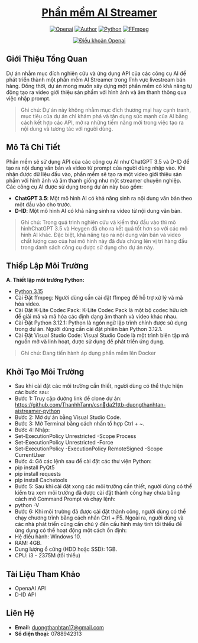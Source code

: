 <h1 align="center"><a href="https://github.com/ThanhhTann/csn-da21ttb-duongthanhtan-aistreamer-python">Phần mềm AI Streamer</a></h1>
<p align="center">
    <a href="https://openai.com/blog/openai-api"><img src="https://img.shields.io/badge/Openai-API-%23770ef8" alt="Openai"></a>
    <a href="https://github.com/ThanhhTann"><img src="https://img.shields.io/badge/Author-ThanhTan-red" alt="Author"></a>
    <a href="https://www.python.org/ftp/python/3.12.0/python-3.12.0-amd64.exe"><img src="https://img.shields.io/badge/Python-3.12%2064bit-%23770ef8" alt="Python"></a>
    <a href="https://www.gyan.dev/ffmpeg/builds/ffmpeg-release-full.7z"><img src="https://img.shields.io/badge/FFmpeg-6.0-%23770ef8" alt="FFmpeg"></a>
</p>
<p align="center">
    <a href="https://openai.com/policies/terms-of-use"><img src="https://img.shields.io/badge/License-Openai-%23770ef8" alt="Điều khoản Openai"></a>
</p>

## Giới Thiệu Tổng Quan
Dự án nhằm mục đích nghiên cứu và ứng dụng API của các công cụ AI để phát triển thành một phần mềm AI Streamer trong lĩnh vực livestream bán hàng. Đồng thời, dự án mong muốn xây dựng một phần mềm có khả năng tự động tạo ra video giới thiệu sản phẩm với hình ảnh và âm thanh thông qua việc nhập prompt.
> Ghi chú: Dự án này không nhằm mục đích thương mại hay cạnh tranh, mục tiêu của dự án chỉ khám phá và tận dụng sức mạnh của AI bằng cách kết hợp các API, mở ra những tiềm năng mới trong việc tạo ra nội dung và tương tác với người dùng.

## Mô Tả Chi Tiết
Phần mềm sẽ sử dụng API của các công cụ AI như ChatGPT 3.5 và D-ID để tạo ra nội dung văn bản và video từ prompt của người dùng nhập vào. Khi nhận được dữ liệu đầu vào, phần mềm sẽ tạo ra một video giới thiệu sản phẩm với hình ảnh và âm thanh giống như một streamer chuyên nghiệp.  
Các công cụ AI được sử dụng trong dự án này bao gồm:
- **ChatGPT 3.5**: Một mô hình AI có khả năng sinh ra nội dung văn bản theo một đầu vào cho trước.
- **D-ID**: Một mô hình AI có khả năng sinh ra video từ nội dung văn bản.
> Ghi chú: Trong quá trình nghiên cứu và kiểm thử đầu vào thì mô hìnhChatGPT 3.5 và Heygen đã cho ra kết quả tốt hơn so với các mô hình AI khác. Đặc biệt, khả năng tạo ra nội dung văn bản và video chất lượng cao của hai mô hình này đã đưa chúng lên vị trí hàng đầu trong danh sách công cụ được sử dụng cho dự án này. 

## Thiếp Lập Môi Trường
**A. Thiết lập môi trường Python:**  
- <a href="https://www.python.org/ftp/python/3.12.0/python-3.12.0-amd64.exe">Python 3.15</a>
- Cài Đặt ffmpeg: Người dùng cần cài đặt ffmpeg để hỗ trợ xử lý và mã hóa video.
- Cài Đặt K-Lite Codec Pack: K-Lite Codec Pack là một bộ codec hữu ích để giải mã và mã hóa các định dạng âm thanh và video khác nhau.
- Cài Đặt Python 3.12.1: Python là ngôn ngữ lập trình chính được sử dụng trong dự án. Người dùng cần cài đặt phiên bản Python 3.12.1.
- Cài Đặt Visual Studio Code: Visual Studio Code là một trình biên tập mã nguồn mở và linh hoạt, được sử dụng để phát triển ứng dụng.
> Ghi chú: Đang tiến hành áp dụng phần mềm lên Docker

## Khởi Tạo Môi Trường 
- Sau khi cài đặt các môi trường cần thiết, người dùng có thể thực hiện các bước sau:
- Bước 1: Truy cập đường link để clone dự án: https://github.com/ThanhhTann/csnda21ttb-duongthanhtan-aistreamer-python
- Bước 2: Mở dự án bằng Visual Studio Code.
- Bước 3: Mở Terminal bằng cách nhấn tổ hợp Ctrl + ~.
- Bước 4: Nhập: 
- Set-ExecutionPolicy Unrestricted -Scope Process
- Set-ExecutionPolicy Unrestricted -Force
- Set-ExecutionPolicy -ExecutionPolicy RemoteSigned -Scope CurrentUser
- Bước 4: Gõ các lệnh sau để cài đặt các thư viện Python:
- pip install PyQt5
- pip install requests
- pip install Cachetools
- Bước 5: Sau khi cài đặt xong các môi trường cần thiết, người dùng có thể kiểm tra xem môi trường đã được cài đặt thành công hay chưa bằng cách mở Command Prompt và chạy lệnh:
- python -V
- Bước 6: Khi môi trường đã được cài đặt thành công, người dùng có thể chạy chương trình bằng cách nhấn Ctrl + F5. Ngoài ra, người dùng và các nhà phát triển cũng cần chú ý đến cấu hình máy tính tối thiểu để ứng dụng có thể hoạt động một cách ổn định:
- Hệ điều hành: Windows 10.
- RAM: 4GB.
- Dung lượng ổ cứng (HDD hoặc SSD): 1GB.
- CPU: i3 - 2375M (tối thiểu)
## Tài Liệu Tham Khảo
- OpenaAI API
- D-ID API

## Liên Hệ
- **Email:** duongthanhtan17@gmail.com
- **Số điện thoại:** 0788942313
